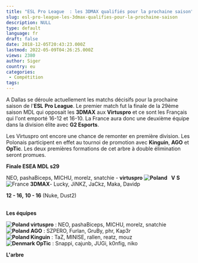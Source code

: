 ```yaml
---
title: "ESL Pro League  : les 3DMAX qualifiés pour la prochaine saison"
slug: esl-pro-league-les-3dmax-qualifies-pour-la-prochaine-saison
description: NULL
type: default
language: fr
draft: false
date: 2018-12-05T20:43:23.000Z
lastmod: 2022-05-09T04:26:25.000Z
views: 2380
author: Siger
country: eu
categories:
 - Compétition
tags:
---
```

A Dallas se déroule actuellement les matchs décisifs pour la prochaine saison de l'**ESL** **Pro League**. Le premier match fut la finale de la 29ème saison MDL qui opposait les **3DMAX** aux **Virtuspro** et ce sont les Français qui l'ont emporté 16-12 et 16-10\. La France aura donc une deuxième équipe dans la division élite avec **G2 Esports**.

Les Virtuspro ont encore une chance de remonter en première division. Les Polonais participent en effet au tournoi de promotion avec **Kinguin**, **AGO** et **OpTic**. Les deux premières formations de cet arbre à double élimination seront promues.  
  
**Finale ESEA MDL s29** 

NEO, pashaBiceps, MICHU, morelz, snatchie - **virtuspro** **![Poland](/images/countries/pl.svg)⁠ ⁠ ⁠** **V** **S** ![France](/images/countries/fr.svg)⁠ **3DMAX**\-⁠ Lucky, JiNKZ, JaCkz, Maka, Davidp

**12 \- 16,** **10 \- 16** (Nuke, Dust2)

  
[](Virtus.rpo)  
**Les équipes**

**![Poland](/images/countries/pl.svg)⁠ virtuspro** : NEO, pashaBiceps, MICHU, morelz, snatchie  
**![Poland](/images/countries/pl.svg)⁠ AGO** : SZPERO, Furlan, GruBy, phr, Kap3r  
**![Poland](/images/countries/pl.svg)⁠ Kinguin** : TaZ, MINISE, rallen, reatz, mouz  
**![Denmark](/images/countries/dk.svg)⁠ OpTic** : Snappi, cajunb, JUGi, k0nfig, niko

**L'arbre**
